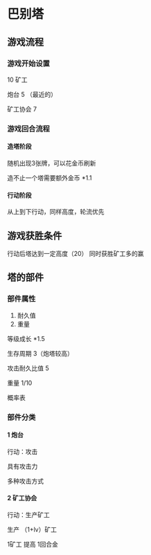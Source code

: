 # 巴别塔

## 游戏流程

### 游戏开始设置

10 矿工

炮台 5 （最近的）

矿工协会 7

### 游戏回合流程

#### 造塔阶段

随机出现3张牌，可以花金币刷新

造不止一个塔需要额外金币 *1.1

#### 行动阶段

从上到下行动，同样高度，轮流优先

## 游戏获胜条件

行动后塔达到一定高度（20） 同时获胜矿工多的赢

## 塔的部件

### 部件属性

1. 耐久值
2. 重量

等级成长 *1.5

生存周期 3（炮塔较高）

攻击耐久比值 5

重量 1/10

概率表

### 部件分类

#### 1 炮台

行动：攻击

具有攻击力

多种攻击方式

#### 2 矿工协会

行动：生产矿工

生产 （1+lv）矿工

1矿工 提高 1回合金
